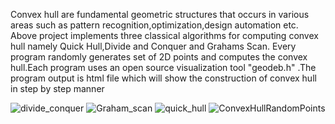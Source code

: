 Convex hull are fundamental geometric structures that occurs in various areas such as pattern recognition,optimization,design automation etc.
Above project implements three classical algorithms for computing convex hull namely Quick Hull,Divide and Conquer and Grahams Scan.
Every program randomly generates set of 2D points and computes the convex hull.Each program uses an open source visualization tool "geodeb.h" .The program output is html file which will show the construction of convex hull in step by step manner 

![divide_conquer](https://github.com/Hrtoimukra/Convexhull/assets/30091580/10cc7592-dd1b-4f5f-b6f4-35a127c0b096)
![Graham_scan](https://github.com/Hrtoimukra/Convexhull/assets/30091580/174d010c-1025-437e-a764-8e901d04b1ab)
![quick_hull](https://github.com/Hrtoimukra/Convexhull/assets/30091580/fd9445c1-1072-4a70-b829-fa0807835c4c)
![ConvexHullRandomPoints](https://github.com/Hrtoimukra/Convexhull/assets/30091580/df6291a9-1014-4a4a-8765-f9f039261ef9)

